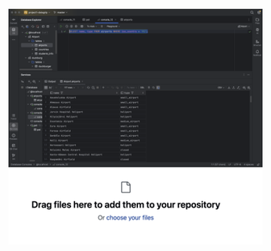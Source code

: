 ![](https://github.com/xind797/database/blob/main/Screenshot%202024-09-14%20at%2013.11.16.png)
![](https://github.com/xind797/database/blob/main/Screenshot%202024-09-14%20at%2019.18.28.png)
